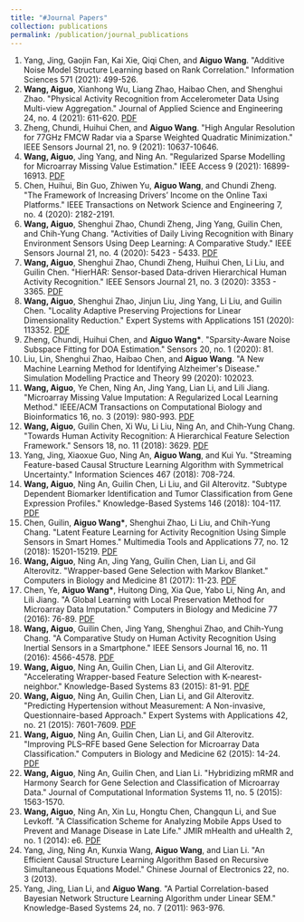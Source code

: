 ```yaml
---
title: "#Journal Papers"
collection: publications
permalink: /publication/journal_publications
---
```


1. Yang, Jing, Gaojin Fan, Kai Xie, Qiqi Chen, and <b>Aiguo Wang</b>. "Additive Noise Model Structure Learning based on Rank Correlation." Information Sciences 571 (2021): 499-526. 
2. <b>Wang, Aiguo</b>, Xianhong Wu, Liang Zhao, Haibao Chen, and Shenghui Zhao. "Physical Activity Recognition from Accelerometer Data Using Multi-view Aggregation." Journal of Applied Science and Engineering 24, no. 4 (2021): 611-620. [PDF](http://ag-wang.github.io/files/mv_har_2021-jase.pdf)
3. Zheng, Chundi, Huihui Chen, and <b>Aiguo Wang</b>. "High Angular Resolution for 77GHz FMCW Radar via a Sparse Weighted Quadratic Minimization." IEEE Sensors Journal 21, no. 9 (2021): 10637-10646. 
4. <b>Wang, Aiguo</b>, Jing Yang, and Ning An. "Regularized Sparse Modelling for Microarray Missing Value Estimation." IEEE Access 9 (2021): 16899-16913. [PDF](http://ag-wang.github.io/files/regularized_sparse_imputation_2021-ieeeaccess.pdf) 
5. Chen, Huihui, Bin Guo, Zhiwen Yu, <b>Aiguo Wang</b>, and Chundi Zheng. "The Framework of Increasing Drivers’ Income on the Online Taxi Platforms." IEEE Transactions on Network Science and Engineering 7, no. 4 (2020): 2182-2191. 
6. <b>Wang, Aiguo</b>, Shenghui Zhao, Chundi Zheng, Jing Yang, Guilin Chen, and Chih-Yung Chang. "Activities of Daily Living Recognition with Binary Environment Sensors Using Deep Learning: A Comparative Study." IEEE Sensors Journal 21, no. 4 (2020): 5423 - 5433. [PDF](http://ag-wang.github.io/files/adl_dl_2021-ieeesensors.pdf) 
7. <b>Wang, Aiguo</b>, Shenghui Zhao, Chundi Zheng, Huihui Chen, Li Liu, and Guilin Chen. "HierHAR: Sensor-based Data-driven Hierarchical Human Activity Recognition." IEEE Sensors Journal 21, no. 3 (2020): 3353 - 3365. [PDF](http://ag-wang.github.io/files/hierhar_2021-ieeesensors.pdf)
8. <b>Wang, Aiguo</b>, Shenghui Zhao, Jinjun Liu, Jing Yang, Li Liu, and Guilin Chen. "Locality Adaptive Preserving Projections for Linear Dimensionality Reduction." Expert Systems with Applications 151 (2020): 113352. [PDF](http://ag-wang.github.io/files/lapp_dr_2020-eswa.pdf) 
9. Zheng, Chundi, Huihui Chen, and <b>Aiguo Wang*</b>. "Sparsity-Aware Noise Subspace Fitting for DOA Estimation." Sensors 20, no. 1 (2020): 81. 
10. Liu, Lin, Shenghui Zhao, Haibao Chen, and <b>Aiguo Wang</b>. "A New Machine Learning Method for Identifying Alzheimer's Disease." Simulation Modelling Practice and Theory 99 (2020): 102023. 
11. <b>Wang, Aiguo</b>, Ye Chen, Ning An, Jing Yang, Lian Li, and Lili Jiang. "Microarray Missing Value Imputation: A Regularized Local Learning Method." IEEE/ACM Transactions on Computational Biology and Bioinformatics 16, no. 3 (2019): 980-993. [PDF](http://ag-wang.github.io/files/rlls_2019-tcbb.pdf) 
12. <b>Wang, Aiguo</b>, Guilin Chen, Xi Wu, Li Liu, Ning An, and Chih-Yung Chang. "Towards Human Activity Recognition: A Hierarchical Feature Selection Framework." Sensors 18, no. 11 (2018): 3629. [PDF](http://ag-wang.github.io/files/hierarchical_har_2018-sensors.pdf) 
13. Yang, Jing, Xiaoxue Guo, Ning An, <b>Aiguo Wang</b>, and Kui Yu. "Streaming Feature-based Causal Structure Learning Algorithm with Symmetrical Uncertainty." Information Sciences 467 (2018): 708-724. 
14. <b>Wang, Aiguo</b>, Ning An, Guilin Chen, Li Liu, and Gil Alterovitz. "Subtype Dependent Biomarker Identification and Tumor Classification from Gene Expression Profiles." Knowledge-Based Systems 146 (2018): 104-117. [PDF](http://ag-wang.github.io/files/subtype_dependent_classification_2018-kbs.pdf) 
15. Chen, Guilin, <b>Aiguo Wang*</b>, Shenghui Zhao, Li Liu, and Chih-Yung Chang. "Latent Feature Learning for Activity Recognition Using Simple Sensors in Smart Homes." Multimedia Tools and Applications 77, no. 12 (2018): 15201-15219. [PDF](http://ag-wang.github.io/files/feature_learning_smart_home_mtap-2018.pdf) 
16. <b>Wang, Aiguo</b>, Ning An, Jing Yang, Guilin Chen, Lian Li, and Gil Alterovitz. "Wrapper-based Gene Selection with Markov Blanket." Computers in Biology and Medicine 81 (2017): 11-23. [PDF](http://ag-wang.github.io/files/wrapper_MB_2017-cbm.pdf) 
17. Chen, Ye, <b>Aiguo Wang*</b>, Huitong Ding, Xia Que, Yabo Li, Ning An, and Lili Jiang. "A Global Learning with Local Preservation Method for Microarray Data Imputation." Computers in Biology and Medicine 77 (2016): 76-89. [PDF](http://ag-wang.github.io/files/gl2p_2017-cbm.pdf) 
18. <b>Wang, Aiguo</b>, Guilin Chen, Jing Yang, Shenghui Zhao, and Chih-Yung Chang. "A Comparative Study on Human Activity Recognition Using Inertial Sensors in a Smartphone." IEEE Sensors Journal 16, no. 11 (2016): 4566-4578. [PDF](http://ag-wang.github.io/files/har_using_inertial_sensors_2016-sensors.pdf) 
19. <b>Wang, Aiguo</b>, Ning An, Guilin Chen, Lian Li, and Gil Alterovitz. "Accelerating Wrapper-based Feature Selection with K-nearest-neighbor." Knowledge-Based Systems 83 (2015): 81-91. [PDF](http://ag-wang.github.io/files/accelerating_knn_2015-kbs.pdf) 
20. <b>Wang, Aiguo</b>, Ning An, Guilin Chen, Lian Li, and Gil Alterovitz. "Predicting Hypertension without Measurement: A Non-invasive, Questionnaire-based Approach." Expert Systems with Applications 42, no. 21 (2015): 7601-7609. [PDF](http://ag-wang.github.io/files/predict_hypertension_2015-eswa.pdf) 
21. <b>Wang, Aiguo</b>, Ning An, Guilin Chen, Lian Li, and Gil Alterovitz. "Improving PLS–RFE based Gene Selection for Microarray Data Classification." Computers in Biology and Medicine 62 (2015): 14-24. [PDF](http://ag-wang.github.io/files/improving_plsref_2015-cbm.pdf) 
22. <b>Wang, Aiguo</b>, Ning An, Guilin Chen, and Lian Li. "Hybridizing mRMR and Harmony Search for Gene Selection and Classification of Microarray Data." Journal of Computational Information Systems 11, no. 5 (2015): 1563-1570. 
23. <b>Wang, Aiguo</b>, Ning An, Xin Lu, Hongtu Chen, Changqun Li, and Sue Levkoff. "A Classification Scheme for Analyzing Mobile Apps Used to Prevent and Manage Disease in Late Life." JMIR mHealth and uHealth 2, no. 1 (2014): e6. [PDF](http://ag-wang.github.io/files/classification_mobileapps_2014-jmir.pdf) 
24. Yang, Jing, Ning An, Kunxia Wang, <b>Aiguo Wang</b>, and Lian Li. "An Efficient Causal Structure Learning Algorithm Based on Recursive Simultaneous Equations Model." Chinese Journal of Electronics 22, no. 3 (2013). 
25. Yang, Jing, Lian Li, and <b>Aiguo Wang</b>. "A Partial Correlation-based Bayesian Network Structure Learning Algorithm under Linear SEM." Knowledge-Based Systems 24, no. 7 (2011): 963-976. 
